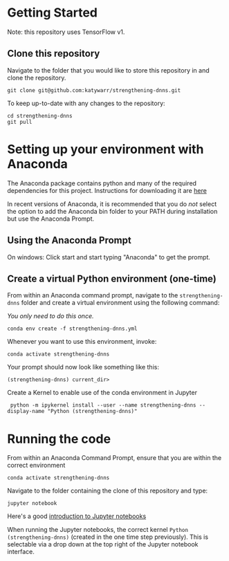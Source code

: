 # Getting Started

Note: this repository uses TensorFlow v1.  

## Clone this repository

Navigate to the folder that you would like to store this repository in and clone the repository.

```
git clone git@github.com:katywarr/strengthening-dnns.git
```
To keep up-to-date with any changes to the repository:

```
cd strengthening-dnns
git pull
```

# Setting up your environment with Anaconda

The Anaconda package contains python and many of the required dependencies for this project.
Instructions for downloading it are [here](https://docs.anaconda.com/anaconda/install/)

In recent versions of Anaconda, it is recommended that you do *not* select the option to add 
the Anaconda bin folder to your PATH during installation but use the Anaconda Prompt.

## Using the Anaconda Prompt 

On windows: Click start and start typing "Anaconda" to get the prompt.


## Create a virtual Python environment (one-time)

From within an Anaconda command prompt, navigate to the `strengthening-dnns` folder and
create a virtual environment using the following command: 

*You only need to do this once.*

```
conda env create -f strengthening-dnns.yml 
```

Whenever you want to use this environment, invoke:

```
conda activate strengthening-dnns
```

Your prompt should now look like something like this:

```
(strengthening-dnns) current_dir>
```

Create a Kernel to enable use of the conda environment in Jupyter 

```
 python -m ipykernel install --user --name strengthening-dnns --display-name "Python (strengthening-dnns)"
```

# Running the code


From within an Anaconda Command Prompt, ensure that you are within the correct environment 

```
conda activate strengthening-dnns
```

Navigate to the folder containing the clone of this repository and type:

```
jupyter notebook
```

Here's a good [introduction to Jupyter notebooks](https://jupyter-notebook-beginner-guide.readthedocs.io)

When running the Jupyter notebooks, the correct kernel ```Python (strengthening-dnns)``` (created in the one time step previously). This is selectable via a drop down at the top right of the Jupyter notebook interface.

